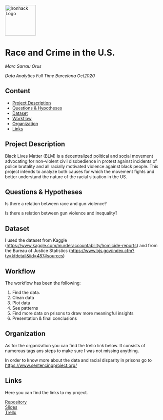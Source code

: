 <img src="https://bit.ly/2VnXWr2" alt="Ironhack Logo" width="100"/>

# Race and Crime in the U.S.
*Marc Sarrau Orus*

*Data Analytics Full Time Barcelona Oct2020*

## Content
- [Project Description](#project-description)
- [Questions & Hypotheses](#questions-hypotheses)
- [Dataset](#dataset)
- [Workflow](#workflow)
- [Organization](#organization)
- [Links](#links)

## Project Description
Black Lives Matter (BLM) is a decentralized political and social movement advocating for non-violent civil disobedience in protest against incidents of police brutality and all racially motivated violence against black people. This project intends to analyze both causes for which the movement fights and better understand the nature of the racial situation in the US.

## Questions & Hypotheses
Is there a relation between race and gun violence?

Is there a relation between gun violence and inequality? 


## Dataset
I used the dataset from Kaggle (https://www.kaggle.com/murderaccountability/homicide-reports) and from the Bureau of Justice Statistics (https://www.bjs.gov/index.cfm?ty=kfdetail&iid=487#sources)

## Workflow
The workflow has been the following:
1. Find the data.
2. Clean data
3. Plot data
4. See patterns
5. Find more data on prisons to draw more meaningful insights
6. Presentation & final conclusions

## Organization
As for the organization you can find the trello link below. It consists of numerous tags ans steps to make sure I was not missing anything.

In order to know more about the data and racial disparity in prisons go to https://www.sentencingproject.org/

## Links
Here you can find the links to my project.

[Repository](https://github.com/marcsarrau/Project-Week-5-Your-Own-Project)  
[Slides](https://docs.google.com/presentation/d/1wxgHQ6bbuqXYqCFMFqhoPbgSbZ4Pt_tozJ49XxrNqGE/edit?usp=sharing)  
[Trello](https://trello.com/b/UqyrduD6/homicide-project)  
